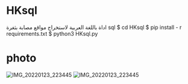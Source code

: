 # HKsql
اداة باللغة العربية لاستخراج مواقع مصابة بثغرة sql
$ cd HKsql
$ pip install - r requirements.txt
$ python3 HKsql.py
# photo
![IMG_20220123_223445](https://user-images.githubusercontent.com/57058476/150697158-3efd3bc1-aba3-436a-b7fe-d8744911de86.jpg)
![IMG_20220123_223445](https://user-images.githubusercontent.com/57058476/150697388-ef6ed4c1-4e95-4bb3-bc2f-b85661c18352.jpg)

